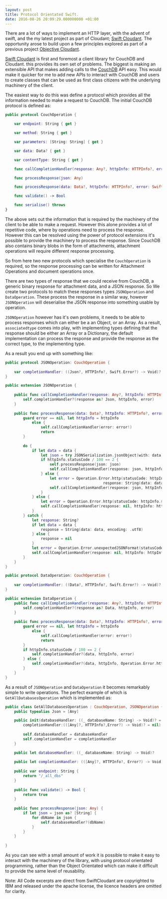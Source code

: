 ```yaml
---
layout: post
title: Protocol Orientated Swift.
date: 2016-08-26 20:09:29.000000000 +01:00
---
```


There are a lot of ways to implement an HTTP layer, with the advent of swift,
and the my latest project as part of Cloudant; [Swift Cloudant][swift-cloudant]. The opportunity
arose to build upon a few principles explored as part of a previous project [Objective Cloudant][objective-cloudant].

[Swift Cloudant][swift-cloudant] is first and foremost a client library for CouchDB and Cloudant.
this provides its own set of problems. The biggest is making an extensible API that
makes adding calls to the [CouchDB][CouchDB] API easy. This would make it quicker
for me to add new APIs to interact with CouchDB and users to create classes
that can be used as first class citizens with the underlying machinery of the client.

The easiest way to do this was define a protocol which provides all the information
needed to make a request to CouchDB. The initial CouchDB protocol is defined as:

```swift
public protocol CouchOperation {

    var endpoint: String { get }

    var method: String { get }

    var parameters: [String: String] { get }

    var data: Data? { get }

    var contentType: String { get }

    func callCompletionHandler(response: Any?, httpInfo: HTTPInfo?, error: Swift.Error?)

    func processResponse(json: Any)

    func processResponse(data: Data?, httpInfo: HTTPInfo?, error: Swift.Error?)

    func validate() -> Bool

    func serialise() throws
}
```
The above sets out the information that is required by the machinery of the client
to be able to make a request. However this alone provides a lot of repetitive code,
where by operations need to process the response. However this can be resolved
using the power of protocol extensions it's possible to provide the machinery
to process the response. Since CouchDB also contains binary blobs in the form
of attachments, attachment operations will require different response processing.

So from here two new protocols which specialise the `CouchOperation` is required,
so the response processing can be written for Attachment Operations and document
operations once.

There are two types of response that we could receive from CouchDB, a generic
binary response for attachment data, and a JSON response. So We create two protocols
to match these responses types `JSONOperation` and `DataOperation`. These process the 
response in a similar way, however `JSONOperation` will deserialise the JSON response into
something usable by operation.

`JSONOperation` however has it's own problems, it needs to be able to process responses which
can either be a an Object, or an Array. As a result, `associatedtype` comes into play, with implementing
types defining that the response should be either an Array or a Dictionary, the default implementation can
process the response and provide the response as the correct type, to the implementing type.

As a result you end up with something like:

```swift 
public protocol JSONOperation: CouchOperation {
    
    var completionHandler: ((Json?, HTTPInfo?, Swift.Error?) -> Void)? { get }
}

public extension JSONOperation {
    
    public func callCompletionHandler(response: Any?, httpInfo: HTTPInfo?, error: Swift.Error?) {
        self.completionHandler?(response as? Json, httpInfo, error)
    }
    
    public func processResponse(data: Data?, httpInfo: HTTPInfo?, error: Swift.Error?) {
        guard error == nil, let httpInfo = httpInfo
            else {
                self.callCompletionHandler(error: error!)
                return
        }
        
        do {
            if let data = data {
                let json = try JSONSerialization.jsonObject(with: data)
                if httpInfo.statusCode / 100 == 2 {
                    self.processResponse(json: json)
                    self.callCompletionHandler(response: json, httpInfo: httpInfo, error: error)
                } else {
                    let error = Operation.Error.http(statusCode: httpInfo.statusCode,
                                            response: String(data: data, encoding: .utf8))
                    self.callCompletionHandler(response: json, httpInfo: httpInfo, error: error as Error)
                }
            } else {
                let error = Operation.Error.http(statusCode: httpInfo.statusCode, response: nil)
                self.callCompletionHandler(response: nil, httpInfo: httpInfo, error: error as Error)
            }
        } catch {
            let response: String?
            if let data = data {
                response = String(data: data, encoding: .utf8)
            } else {
                response = nil
            }
            let error = Operation.Error.unexpectedJSONFormat(statusCode: httpInfo.statusCode, response: response)
            self.callCompletionHandler(response: nil, httpInfo: httpInfo, error: error as Error)
        }
    }
}

public protocol DataOperation: CouchOperation {
    
    var completionHandler: ((Data?, HTTPInfo?, Swift.Error?) -> Void)? { get }
}

public extension DataOperation {
    public func callCompletionHandler(response: Any?, httpInfo: HTTPInfo?, error: Swift.Error?) {
        self.completionHandler?(response as? Data, httpInfo, error)
    }
    
    public func processResponse(data: Data?, httpInfo: HTTPInfo?, error: Swift.Error?) {
        guard error == nil, let httpInfo = httpInfo
            else {
                self.callCompletionHandler(error: error!)
                return
        }
        if httpInfo.statusCode / 100 == 2 {
            self.completionHandler?(data, httpInfo, error)
        } else {
            self.completionHandler?(data, httpInfo, Operation.Error.http(statusCode: httpInfo.statusCode, response: String(data: data!, encoding: .utf8)))
        }
    }
}

```

As a result of `JSONOperation` and `DataOperation` it becomes remarkably simple to write operations.
The perfect example of which is `GetAllDatabasesOperation` which is implemented as: 

```swift
public class GetAllDatabasesOperation : CouchOperation, JSONOperation {
    public typealias Json = [Any]

    public init(databaseHandler: ((_ databaseName: String) -> Void)? = nil,
        completionHandler:(([Any]?, HTTPInfo?,Error?) -> Void)? = nil) {
    
        self.databaseHandler = databaseHandler
        self.completionHandler = completionHandler
    }

    public let databaseHandler: ((_ databaseName: String) -> Void)?
    
    public let completionHandler: (([Any]?, HTTPInfo?, Error?) -> Void)?
    
    public var endpoint: String {
        return "/_all_dbs"
    }
    
    public func validate() -> Bool {
        return true
    }
    
    public func processResponse(json: Any) {
        if let json = json as? [String] {
            for dbName in json {
                self.databaseHandler?(dbName)
            }
        }
    }
    
}
```

As you can see with a small amount of work it is possible to make it easy to interact 
with the machinery of the library, with using protocol orientated programming, rather 
than the Object Orientated which can make it difficult to provide the same level 
of reusability.


Note: All Code excerpts are direct from SwiftCloudant are copyrighted to IBM and released
under the apache license, the licence headers are omitted for clarity.



[swift-cloudant]: https://github.com/cloudant/swift-cloudant
[cloudant]:  https://cloudant.com
[CouchDB]: http://couchdb.apache.org
[objective-cloudant]: https://github.com/cloudant/objective-cloudant
